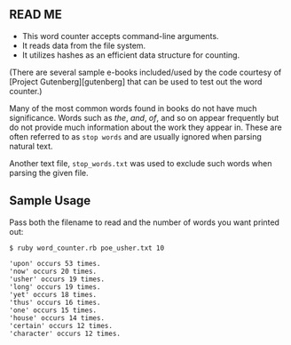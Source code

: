## READ ME
* This word counter accepts command-line arguments.
* It reads data from the file system.
* It utilizes hashes as an efficient data structure for counting.

(There are several sample e-books included/used by the code courtesy of [Project Gutenberg][gutenberg] that can be used to test out the word counter.)


Many of the most common words found in books do not have much significance. Words such as *the*, *and*, *of*, and so on appear frequently but do not provide much information about the work they appear in. These are often referred to as `stop words` and are usually ignored when parsing natural text.

Another text file, `stop_words.txt` was used to exclude such words when parsing the given file.

## Sample Usage

Pass both the filename to read and the number of words you want printed out:

```no-highlight
$ ruby word_counter.rb poe_usher.txt 10

'upon' occurs 53 times.
'now' occurs 20 times.
'usher' occurs 19 times.
'long' occurs 19 times.
'yet' occurs 18 times.
'thus' occurs 16 times.
'one' occurs 15 times.
'house' occurs 14 times.
'certain' occurs 12 times.
'character' occurs 12 times.
```
